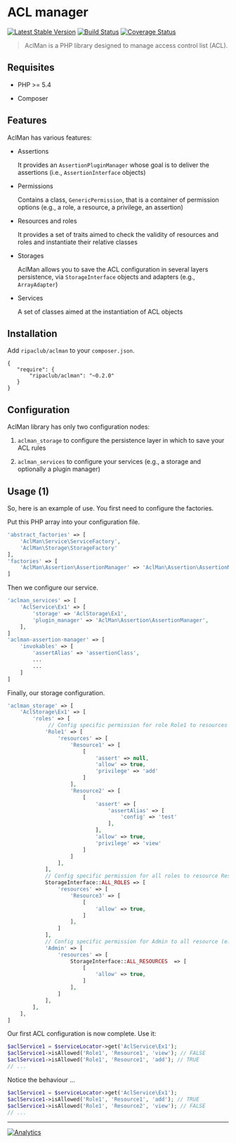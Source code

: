 ACL manager
============

[![Latest Stable Version](https://img.shields.io/packagist/v/ripaclub/aclman.svg?style=flat-square)](https://packagist.org/packages/ripaclub/aclman) [![Build Status](https://img.shields.io/travis/ripaclub/aclman/master.svg?style=flat-square)](https://travis-ci.org/ripaclub/aclman) [![Coverage Status](https://img.shields.io/coveralls/ripaclub/aclman/master.svg?style=flat-square)](https://coveralls.io/r/ripaclub/aclman)

> AclMan is a PHP library designed to manage access control list (ACL).

Requisites
----------

* PHP >= 5.4

* Composer

Features
--------

AclMan has various features:

* Assertions

    It provides an `AssertionPluginManager` whose goal is to deliver the assertions (i.e., `AssertionInterface` objects)

* Permissions

    Contains a class, `GenericPermission`, that is a container of permission options (e.g., a role, a resource, a privilege, an assertion)

* Resources and roles

    It provides a set of traits aimed to check the validity of resources and roles and instantiate their relative classes

* Storages

    AclMan allows you to save the ACL configuration in several layers persistence, via `StorageInterface` objects and adapters (e.g., `ArrayAdapter`)

* Services

    A set of classes aimed at the instantiation of ACL objects

Installation
------------

Add `ripaclub/aclman` to your `composer.json`.

```
{
   "require": {
       "ripaclub/aclman": "~0.2.0"
   }
}
```

Configuration
-------------

AclMan library has only two configuration nodes:

1. `aclman_storage` to configure the persistence layer in which to save your ACL rules

2. `aclman_services` to configure your services (e.g., a storage and optionally a plugin manager)

Usage (1)
---------

So, here is an example of use. You first need to configure the factories.

Put this PHP array into your configuration file.

```php
'abstract_factories' => [
    'AclMan\Service\ServiceFactory',
    'AclMan\Storage\StorageFactory'
],
'factories' => [
    'AclMan\Assertion\AssertionManager' => 'AclMan\Assertion\AssertionManagerFactory'
]
```

Then we configure our service.

```php
'aclman_services' => [
    'AclService\Ex1' => [
        'storage' => 'AclStorage\Ex1',
        'plugin_manager' => 'AclMan\Assertion\AssertionManager',
    ],
]
'aclman-assertion-manager' => [
    'invokables' => [
        'assertAlias' => 'assertionClass',
        ...
        ...
    ]
]
```

Finally, our storage configuration.

```php
'aclman_storage' => [
    'AclStorage\Ex1' => [
        'roles' => [
             // Config specific permission for role Role1 to resources Resource1 and Resource2
            'Role1' => [
                'resources' => [
                    'Resource1' => [
                        [
                            'assert' => null,
                            'allow' => true,
                            'privilege' => 'add'
                        ]
                    ],
                    'Resource2' => [
                        [
                            'assert' => [
                                'assertAlias' => [
                                    'config' => 'test'
                                ],
                            ],
                            'allow' => true,
                            'privilege' => 'view'
                        ]
                    ]
                ],
            ],
            // Config specific permission for all roles to resource Resource1 (e.x public resource)
            StorageInterface::ALL_ROLES => [
                'resources' => [
                    'Resource3' => [
                        [
                            'allow' => true,
                        ]
                    ],
                ]
            ],
            // Config specific permission for Admin to all resource (e.x access to al resource to the admin)
            'Admin' => [
                'resources' => [
                    StorageInterface::ALL_RESOURCES  => [
                        [
                            'allow' => true,
                        ]
                    ],
                ]
            ],
        ],
    ],
]
```

Our first ACL configuration is now complete. Use it:

```php
$aclService1 = $serviceLocator->get('AclService\Ex1');
$aclService1->isAllowed('Role1', 'Resource1', 'view'); // FALSE
$aclService1->isAllowed('Role1', 'Resource1', 'add'); // TRUE
// ...
```

Notice the behaviour ...

```php
$aclService1 = $serviceLocator->get('AclService\Ex1');
$aclService1->isAllowed('Role1', 'Resource1', 'add'); // TRUE
$aclService1->isAllowed('Role1', 'Resource2', 'view'); // FALSE
// ...
```

---

[![Analytics](https://ga-beacon.appspot.com/UA-49657176-3/aclman)](https://github.com/igrigorik/ga-beacon)
